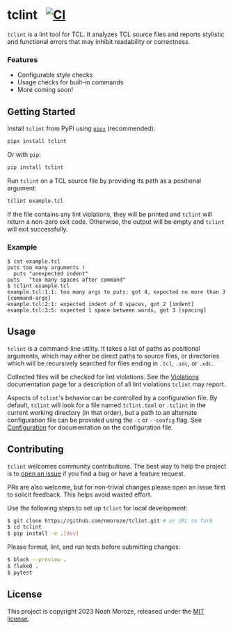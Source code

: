 # tclint &nbsp; [![CI](https://github.com/nmoroze/tclint/actions/workflows/ci.yml/badge.svg)](https://github.com/nmoroze/tclint/actions/workflows/ci.yml)

`tclint` is a lint tool for TCL. It analyzes TCL source files and reports stylistic and functional errors that may inhibit readability or correctness.

### Features

- Configurable style checks
- Usage checks for built-in commands
- More coming soon!

## Getting Started

Install `tclint` from PyPI using [`pipx`](https://pypa.github.io/pipx/) (recommended):

```sh
pipx install tclint
```

Or with `pip`:

```sh
pip install tclint
```

Run `tclint` on a TCL source file by providing its path as a positional argument:

```sh
tclint example.tcl
```

If the file contains any lint violations, they will be printed and `tclint` will return a non-zero exit code. Otherwise, the output will be empty and `tclint` will exit successfully.

### Example

```console
$ cat example.tcl
puts too many arguments !
  puts "unexpected indent"
puts   "too many spaces after command"
$ tclint example.tcl
example.tcl:1:1: too many args to puts: got 4, expected no more than 3 [command-args]
example.tcl:2:1: expected indent of 0 spaces, got 2 [indent]
example.tcl:3:5: expected 1 space between words, got 3 [spacing]
```

## Usage

`tclint` is a command-line utility. It takes a list of paths as positional arguments, which may either be direct paths to source files, or directories which will be recursively searched for files ending in `.tcl`, `.sdc`, or `.xdc`.

Collected files will be checked for lint violations.  See the
[Violations](docs/violations.md) documentation page for a description of all
lint violations `tclint` may report.

Aspects of `tclint`'s behavior can be controlled by a configuration file. By default, `tclint` will look for a file named `tclint.toml` or `.tclint` in the current working directory (in that order), but a path to an alternate configuration file can be provided using the `-c` or `--config` flag. See [Configuration](docs/configuration.md) for documentation on the configuration file.

## Contributing

`tclint` welcomes community contributions. The best way to help the project is to [open an issue](https://github.com/nmoroze/tclint/issues/new) if you find a bug or have a feature request.

PRs are also welcome, but for non-trivial changes please open an issue first to solicit feedback. This helps avoid wasted effort.

Use the following steps to set up `tclint` for local development:

```sh
$ git clone https://github.com/nmoroze/tclint.git # or URL to fork
$ cd tclint
$ pip install -e .[dev]
```

Please format, lint, and run tests before submitting changes:

```sh
$ black --preview .
$ flake8 .
$ pytest
```

## License

This project is copyright 2023 Noah Moroze, released under the [MIT license](LICENSE).
